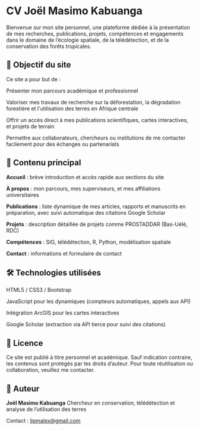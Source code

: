 # CV Joël Masimo Kabuanga
Bienvenue sur mon site personnel, une plateforme dédiée à la présentation de mes recherches, publications, projets, compétences et engagements dans le domaine de l’écologie spatiale, de la télédétection, et de la conservation des forêts tropicales.

## 🔎 Objectif du site
Ce site a pour but de :

Présenter mon parcours académique et professionnel

Valoriser mes travaux de recherche sur la déforestation, la dégradation forestière et l'utilisation des terres en Afrique centrale

Offrir un accès direct à mes publications scientifiques, cartes interactives, et projets de terrain

Permettre aux collaborateurs, chercheurs ou institutions de me contacter facilement pour des échanges ou partenariats

## 📁 Contenu principal
**Accueil** : brève introduction et accès rapide aux sections du site

**À propos** : mon parcours, mes superviseurs, et mes affiliations universitaires

**Publications** : liste dynamique de mes articles, rapports et manuscrits en préparation, avec suivi automatique des citations Google Scholar

**Projets** : description détaillée de projets comme PROSTADDAR (Bas-Uélé, RDC)

**Compétences** : SIG, télédétection, R, Python, modélisation spatiale

**Contact** : informations et formulaire de contact

## 🛠️ Technologies utilisées
HTML5 / CSS3 / Bootstrap

JavaScript pour les dynamiques (compteurs automatiques, appels aux API)

Intégration ArcGIS pour les cartes interactives

Google Scholar (extraction via API tierce pour suivi des citations)

## 📜 Licence
Ce site est publié à titre personnel et académique. Sauf indication contraire, les contenus sont protégés par les droits d’auteur. Pour toute réutilisation ou collaboration, veuillez me contacter.

## 👤 Auteur
**Joël Masimo Kabuanga**
Chercheur en conservation, télédétection et analyse de l’utilisation des terres

Contact : lipmalex@gmail.com


